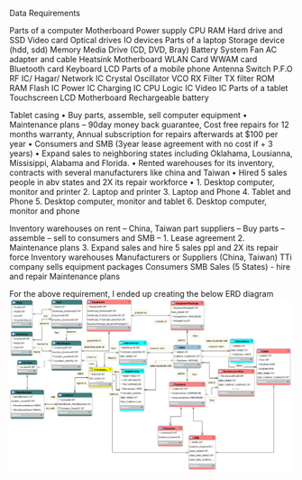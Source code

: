 Data Requirements

Parts of a computer
Motherboard
Power supply
CPU
RAM
Hard drive and SSD
Video card
Optical drives
IO devices
Parts of a laptop
Storage device (hdd, sdd)
Memory
Media Drive (CD, DVD, Bray)
Battery
System Fan
AC adapter and cable
Heatsink
Motherboard
WLAN Card
WWAM card
Bluetooth card
Keyboard
LCD
Parts of a mobile phone
Antenna Switch
P.F.O
RF IC/ Hagar/ Network IC
Crystal Oscillator
VCO
RX Filter
TX filter
ROM
RAM
Flash IC
Power IC
Charging IC
CPU
Logic IC
Video IC
Parts of a tablet
Touchscreen
LCD
Motherboard
Rechargeable battery

Tablet casing
• Buy parts, assemble, sell computer equipment
• Maintenance plans – 90day money back guarantee, Cost free repairs for 12 months warranty, Annual subscription for repairs afterwards at $100 per year
• Consumers and SMB (3year lease agreement with no cost if + 3 years)
• Expand sales to neighboring states including Oklahama, Lousianna, Missisippi, Alabama and Florida.
• Rented warehouses for its inventory, contracts with several manufacturers like china and Taiwan
• Hired 5 sales people in abv states and 2X its repair workforce
• 1. Desktop computer, monitor and printer 2. Laptop and printer 3. Laptop and Phone 4. Tablet and Phone 5. Desktop computer, monitor and tablet 6. Desktop computer, monitor and phone

Inventory warehouses on rent – China, Taiwan part suppliers – Buy parts – assemble – sell to consumers and SMB – 1. Lease agreement 2. Maintenance plans 3. Expand sales and hire 5 sales ppl and 2X its repair force
Inventory warehouses
Manufacturers or Suppliers (China, Taiwan)
TTi company sells equipment packages
Consumers
SMB
Sales (5 States) - hire and repair
Maintenance plans

For the above requirement, I ended up creating the below ERD diagram
![ERD](https://github.com/ArulAuror/Data-Science-Portfolio/blob/main/Data%20Modelling%20in%20MySQL/ERD_DataModel.png?raw=true)
